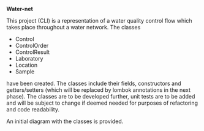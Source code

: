**Water-net**

This project (CLI) is a representation of a water quality control flow which takes place throughout a water network.
The classes

- Control
- ControlOrder 
- ControlResult 
- Laboratory
- Location
- Sample 
  
have been created. The classes include their fields, constructors and getters/setters (which will be replaced by lombok annotations in the next phase). 
The classes are to be developed further, unit tests are to be added and will be subject to change if deemed needed for purposes of refactoring and
code readability.

An initial diagram with the classes is provided. 